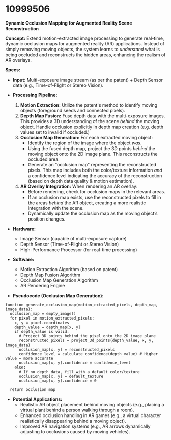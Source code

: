 # 10999506

**Dynamic Occlusion Mapping for Augmented Reality Scene Reconstruction**

**Concept:** Extend motion-extracted image processing to generate real-time, dynamic occlusion maps for augmented reality (AR) applications. Instead of simply removing moving objects, the system learns to *understand* what is being occluded and reconstructs the hidden areas, enhancing the realism of AR overlays.

**Specs:**

*   **Input:** Multi-exposure image stream (as per the patent) + Depth Sensor data (e.g., Time-of-Flight or Stereo Vision).
*   **Processing Pipeline:**
    1.  **Motion Extraction:** Utilize the patent's method to identify moving objects (foreground seeds and connected pixels).
    2.  **Depth Map Fusion:** Fuse depth data with the multi-exposure images.  This provides a 3D understanding of the scene *behind* the moving object.  Handle occlusion explicitly in depth map creation (e.g. depth values set to invalid if occluded.)
    3.  **Occlusion Map Generation:** For each extracted moving object:
        *   Identify the region of the image where the object *was*.
        *   Using the fused depth map, project the 3D points *behind* the moving object onto the 2D image plane. This reconstructs the occluded area.
        *   Generate an "occlusion map" representing the reconstructed pixels.  This map includes both the color/texture information *and* a confidence level indicating the accuracy of the reconstruction (based on depth data quality & motion estimation).
    4.  **AR Overlay Integration:** When rendering an AR overlay:
        *   Before rendering, check for occlusion maps in the relevant areas.
        *   If an occlusion map exists, use the reconstructed pixels to fill in the areas *behind* the AR object, creating a more realistic integration with the scene.
        *   Dynamically update the occlusion map as the moving object’s position changes.

*   **Hardware:**
    *   Image Sensor (capable of multi-exposure capture)
    *   Depth Sensor (Time-of-Flight or Stereo Vision)
    *   High-Performance Processor (for real-time processing)
*   **Software:**
    *   Motion Extraction Algorithm (based on patent)
    *   Depth Map Fusion Algorithm
    *   Occlusion Map Generation Algorithm
    *   AR Rendering Engine
*   **Pseudocode (Occlusion Map Generation):**

```
function generate_occlusion_map(motion_extracted_pixels, depth_map, image_data):
  occlusion_map = empty_image()
  for pixel in motion_extracted_pixels:
    x, y = pixel.coordinates
    depth_value = depth_map[x, y]
    if depth_value is valid:
      # Project 3D points behind the pixel onto the 2D image plane
      reconstructed_pixels = project_3d_points(depth_value, x, y, image_data)
      occlusion_map[x, y] = reconstructed_pixels
      confidence_level = calculate_confidence(depth_value) # Higher value = more accurate
      occlusion_map[x, y].confidence = confidence_level
    else:
      # If no depth data, fill with a default color/texture
      occlusion_map[x, y] = default_texture
      occlusion_map[x, y].confidence = 0

  return occlusion_map
```

*   **Potential Applications:**
    *   Realistic AR object placement behind moving objects (e.g., placing a virtual plant behind a person walking through a room).
    *   Enhanced occlusion handling in AR games (e.g., a virtual character realistically disappearing behind a moving object).
    *   Improved AR navigation systems (e.g., AR arrows dynamically adjusting to occlusions caused by moving vehicles).